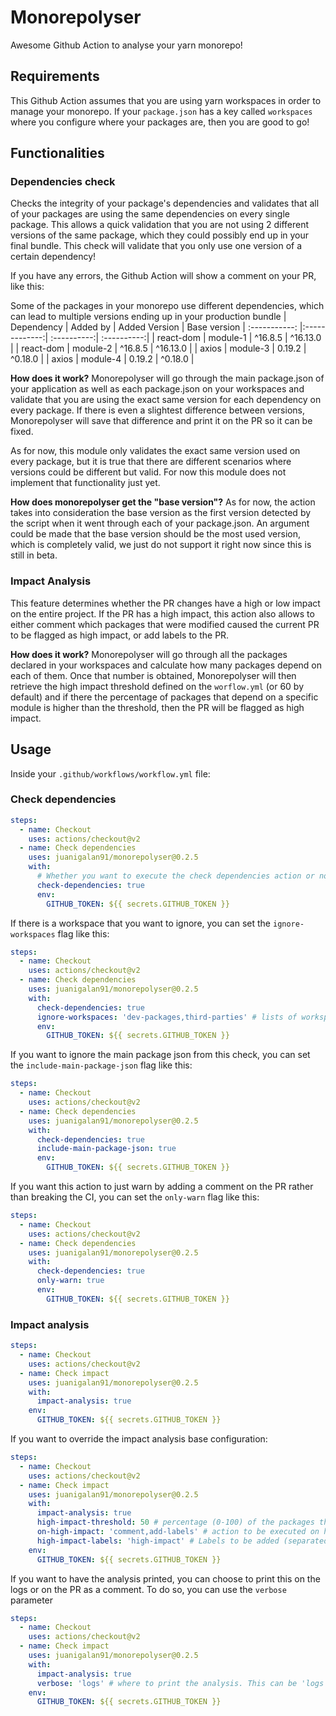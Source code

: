 # Monorepolyser

Awesome Github Action to analyse your yarn monorepo!

## Requirements
This Github Action assumes that you are using yarn workspaces in order to manage your monorepo. If your `package.json` has a key called `workspaces` where you configure where your packages are, then you are good to go!

## Functionalities
### Dependencies check

Checks the integrity of your package's dependencies and validates that all of your packages are using the same dependencies on every single package. This allows a quick validation that you are not using 2 different versions of the same package, which they could possibly end up in your final bundle. This check will validate that you only use one version of a certain dependency!

If you have any errors, the Github Action will show a comment on your PR, like this:

Some of the packages in your monorepo use different dependencies, which can lead to multiple versions ending up in your production bundle
| Dependency | Added by | Added Version | Base version
| :-----------: |:-------------:| :----------:| :----------:|
| react-dom | module-1 | ^16.8.5 | ^16.13.0 |
| react-dom | module-2 | ^16.8.5 | ^16.13.0 |
| axios | module-3 | 0.19.2 | ^0.18.0 |
| axios | module-4 | 0.19.2 | ^0.18.0 |

**How does it work?**
Monorepolyser will go through the main package.json of your application as well as each package.json on your workspaces and validate that you are using the exact same version for each dependency on every package. If there is even a slightest difference between versions, Monorepolyser will save that difference and print it on the PR so it can be fixed.

As for now, this module only validates the exact same version used on every package, but it is true that there are different scenarios where versions could be different but valid. For now this module does not implement that functionality just yet.

**How does monorepolyser get the "base version"?**
As for now, the action takes into consideration the base version as the first version detected by the script when it went through each of your package.json. An argument could be made that the base version should be the most used version, which is completely valid, we just do not support it right now since this is still in beta.

### Impact Analysis

This feature determines whether the PR changes have a high or low impact on the entire project. If the PR has a high impact, this action also allows to either comment which packages that were modified caused the current PR to be flagged as high impact, or add labels to the PR.

**How does it work?**
Monorepolyser will go through all the packages declared in your workspaces and calculate how many packages depend on each of them. Once that number is obtained, Monorepolyser will then retrieve the high impact threshold defined on the `worflow.yml` (or 60 by default) and if there the percentage of packages that depend on a specific module is higher than the threshold, then the PR will be flagged as high impact.

## Usage

Inside your `.github/workflows/workflow.yml` file:

### Check dependencies 
```yaml
steps:
  - name: Checkout	
    uses: actions/checkout@v2	
  - name: Check dependencies
    uses: juanigalan91/monorepolyser@0.2.5
    with:
      # Whether you want to execute the check dependencies action or not
      check-dependencies: true
      env:
        GITHUB_TOKEN: ${{ secrets.GITHUB_TOKEN }}
```

If there is a workspace that you want to ignore, you can set the `ignore-workspaces` flag like this:

```yaml
steps:
  - name: Checkout	
    uses: actions/checkout@v2	
  - name: Check dependencies
    uses: juanigalan91/monorepolyser@0.2.5
    with:
      check-dependencies: true
      ignore-workspaces: 'dev-packages,third-parties' # lists of workspaces to ignore from the check, list of strings separated by a comma
      env:
        GITHUB_TOKEN: ${{ secrets.GITHUB_TOKEN }}
```

If you want to ignore the main package json from this check, you can set the `include-main-package-json` flag like this:

```yaml
steps:
  - name: Checkout	
    uses: actions/checkout@v2	
  - name: Check dependencies
    uses: juanigalan91/monorepolyser@0.2.5
    with:
      check-dependencies: true
      include-main-package-json: true
      env:
        GITHUB_TOKEN: ${{ secrets.GITHUB_TOKEN }}
```

If you want this action to just warn by adding a comment on the PR rather than breaking the CI, you can set the `only-warn` flag like this:

```yaml
steps:
  - name: Checkout	
    uses: actions/checkout@v2	
  - name: Check dependencies
    uses: juanigalan91/monorepolyser@0.2.5
    with:
      check-dependencies: true
      only-warn: true
      env:
        GITHUB_TOKEN: ${{ secrets.GITHUB_TOKEN }}
```

### Impact analysis

```yaml
steps:		
  - name: Checkout	
    uses: actions/checkout@v2	
  - name: Check impact
    uses: juanigalan91/monorepolyser@0.2.5
    with:
      impact-analysis: true
    env:
      GITHUB_TOKEN: ${{ secrets.GITHUB_TOKEN }}
```

If you want to override the impact analysis base configuration:

```yaml
steps:		
  - name: Checkout	
    uses: actions/checkout@v2	
  - name: Check impact
    uses: juanigalan91/monorepolyser@0.2.5
    with:
      impact-analysis: true
      high-impact-threshold: 50 # percentage (0-100) of the packages that will be impacted by this PR in order for it to be of high impact
      on-high-impact: 'comment,add-labels' # action to be executed on high impact PR. it can be 'comment', 'add-labels' or multiple, separated by a comma
      high-impact-labels: 'high-impact' # Labels to be added (separated by a comma) if the PR has a high impact
    env:
      GITHUB_TOKEN: ${{ secrets.GITHUB_TOKEN }}
```

If you want to have the analysis printed, you can choose to print this on the logs or on the PR as a comment. To do so, you can use the `verbose` parameter


```yaml
steps:		
  - name: Checkout	
    uses: actions/checkout@v2	
  - name: Check impact
    uses: juanigalan91/monorepolyser@0.2.5
    with:
      impact-analysis: true
      verbose: 'logs' # where to print the analysis. This can be 'logs' and you would need to search this actions logs to see it, or 'comment' and this will add a comment to the PR
    env:
      GITHUB_TOKEN: ${{ secrets.GITHUB_TOKEN }}
```